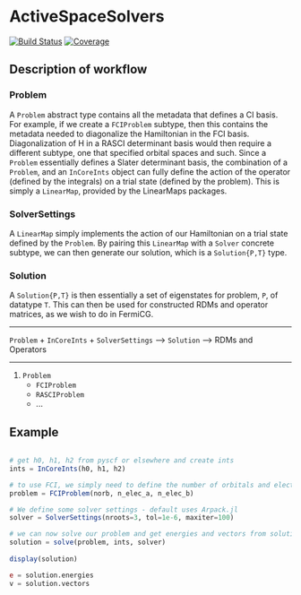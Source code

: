 # ActiveSpaceSolvers

<!-- [![Stable](https://img.shields.io/badge/docs-stable-blue.svg)](https://nmayhall-vt.github.io/ActiveSpaceSolvers.jl/stable/) -->
<!-- [![Dev](https://img.shields.io/badge/docs-dev-blue.svg)](https://nmayhall-vt.github.io/ActiveSpaceSolvers.jl/dev/) -->
[![Build Status](https://github.com/nmayhall-vt/ActiveSpaceSolvers.jl/actions/workflows/CI.yml/badge.svg?branch=main)](https://github.com/nmayhall-vt/ActiveSpaceSolvers.jl/actions/workflows/CI.yml?query=branch%3Amain)
[![Coverage](https://codecov.io/gh/nmayhall-vt/ActiveSpaceSolvers.jl/branch/main/graph/badge.svg)](https://codecov.io/gh/nmayhall-vt/ActiveSpaceSolvers.jl)

## Description of workflow

### Problem
A `Problem` abstract type contains all the metadata that defines a CI basis.
For example, if we create a `FCIProblem` subtype, then this contains the metadata
needed to diagonalize the Hamiltonian in the FCI basis.  
Diagonalization of H in a RASCI determinant basis would then require a different 
subtype, one that specified orbital spaces and such.
Since a `Problem` essentially defines a Slater determinant basis, 
the combination of a `Problem`, and an `InCoreInts` object can fully define 
the action of the operator (defined by the integrals) on a trial state
(defined by the problem). This is simply a `LinearMap`, provided by the LinearMaps packages.

### SolverSettings
A `LinearMap` simply implements the action of our Hamiltonian on a trial state 
defined by the `Problem`. By pairing this `LinearMap` with a `Solver` concrete
subtype, we can then generate our solution, which is a `Solution{P,T}` type. 

### Solution
A `Solution{P,T}` is then essentially a set of eigenstates for problem, `P`, of
datatype `T`. This can then be used for constructed RDMs and operator matrices, 
as we wish to do in FermiCG.

----

`Problem` + `InCoreInts` + `SolverSettings` --> `Solution` --> RDMs and Operators

----

1. `Problem`
	- `FCIProblem`
	- `RASCIProblem`
	- ...
	

## Example
```julia

# get h0, h1, h2 from pyscf or elsewhere and create ints
ints = InCoreInts(h0, h1, h2)	

# to use FCI, we simply need to define the number of orbitals and electrons
problem = FCIProblem(norb, n_elec_a, n_elec_b)

# We define some solver settings - default uses Arpack.jl
solver = SolverSettings(nroots=3, tol=1e-6, maxiter=100)

# we can now solve our problem and get energies and vectors from solution
solution = solve(problem, ints, solver)
 
display(solution)

e = solution.energies
v = solution.vectors
```
